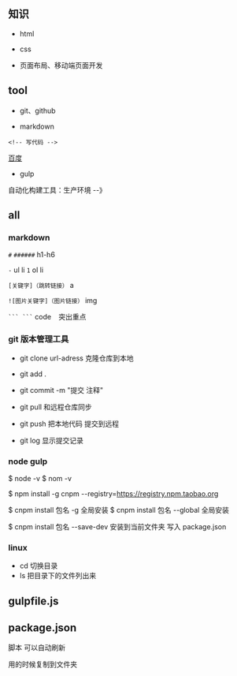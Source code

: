 

<!-- # 相当于h1到h6 -->
## 知识

- html

- css

- 页面布局、移动端页面开发

<!-- -相当于 ul li -->

## tool


- git、github

<!-- 自动排版 -->
- markdown

<!-- mardown -->
```
<!-- 写代码 -->
```
[百度](http://baidu.com)




- gulp




自动化构建工具：生产环境 --》 

## all


### markdown


`#` `######` h1-h6

`-` ul li   `1` ol li

`[关键字]（跳转链接）`  a

`![图片关键字]（图片链接）` img

` ``` ``` `  code
` ` 突出重点

### git  版本管理工具

- git clone url-adress   克隆仓库到本地

- git add .

- git commit -m "提交 注释"

- git pull 和远程仓库同步

- git push 把本地代码 提交到远程

- git log 显示提交记录


### node gulp

$ node -v
$ nom -v

$ npm install -g cnpm --registry=https://registry.npm.taobao.org


$ cnpm install 包名 -g 全局安装
$ cnpm install 包名 --global 全局安装

$ cnpm install 包名 --save-dev 安装到当前文件夹 写入 package.json



### linux

- cd  切换目录
- ls  把目录下的文件列出来



##  gulpfile.js
##  package.json  

脚本   可以自动刷新

用的时候复制到文件夹

